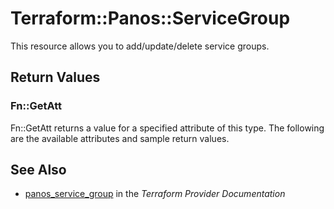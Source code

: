 # Terraform::Panos::ServiceGroup

This resource allows you to add/update/delete service groups.

## Return Values

### Fn::GetAtt

Fn::GetAtt returns a value for a specified attribute of this type. The following are the available attributes and sample return values.

## See Also

* [panos_service_group](https://www.terraform.io/docs/providers/panos/r/service_group.html) in the _Terraform Provider Documentation_